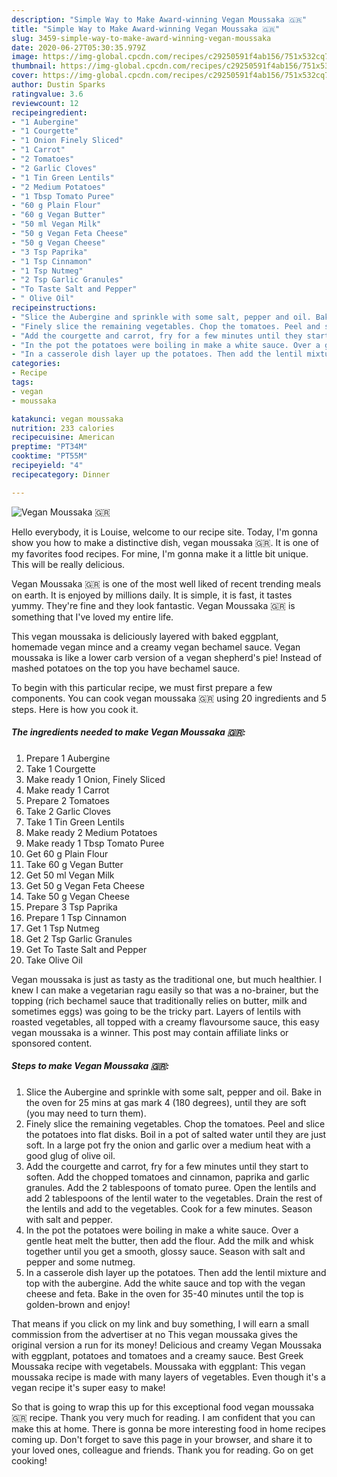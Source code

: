 ```yaml
---
description: "Simple Way to Make Award-winning Vegan Moussaka 🇬🇷"
title: "Simple Way to Make Award-winning Vegan Moussaka 🇬🇷"
slug: 3459-simple-way-to-make-award-winning-vegan-moussaka
date: 2020-06-27T05:30:35.979Z
image: https://img-global.cpcdn.com/recipes/c29250591f4ab156/751x532cq70/vegan-moussaka-🇬🇷-recipe-main-photo.jpg
thumbnail: https://img-global.cpcdn.com/recipes/c29250591f4ab156/751x532cq70/vegan-moussaka-🇬🇷-recipe-main-photo.jpg
cover: https://img-global.cpcdn.com/recipes/c29250591f4ab156/751x532cq70/vegan-moussaka-🇬🇷-recipe-main-photo.jpg
author: Dustin Sparks
ratingvalue: 3.6
reviewcount: 12
recipeingredient:
- "1 Aubergine"
- "1 Courgette"
- "1 Onion Finely Sliced"
- "1 Carrot"
- "2 Tomatoes"
- "2 Garlic Cloves"
- "1 Tin Green Lentils"
- "2 Medium Potatoes"
- "1 Tbsp Tomato Puree"
- "60 g Plain Flour"
- "60 g Vegan Butter"
- "50 ml Vegan Milk"
- "50 g Vegan Feta Cheese"
- "50 g Vegan Cheese"
- "3 Tsp Paprika"
- "1 Tsp Cinnamon"
- "1 Tsp Nutmeg"
- "2 Tsp Garlic Granules"
- "To Taste Salt and Pepper"
- " Olive Oil"
recipeinstructions:
- "Slice the Aubergine and sprinkle with some salt, pepper and oil. Bake in the oven for 25 mins at gas mark 4 (180 degrees), until they are soft (you may need to turn them)."
- "Finely slice the remaining vegetables. Chop the tomatoes. Peel and slice the potatoes into flat disks. Boil in a pot of salted water until they are just soft. In a large pot fry the onion and garlic over a medium heat with a good glug of olive oil."
- "Add the courgette and carrot, fry for a few minutes until they start to soften. Add the chopped tomatoes and cinnamon, paprika and garlic granules. Add the 2 tablespoons of tomato puree. Open the lentils and add 2 tablespoons of the lentil water to the vegetables. Drain the rest of the lentils and add to the vegetables. Cook for a few minutes. Season with salt and pepper."
- "In the pot the potatoes were boiling in make a white sauce. Over a gentle heat melt the butter, then add the flour. Add the milk and whisk together until you get a smooth, glossy sauce. Season with salt and pepper and some nutmeg."
- "In a casserole dish layer up the potatoes. Then add the lentil mixture and top with the aubergine. Add the white sauce and top with the vegan cheese and feta. Bake in the oven for 35-40 minutes until the top is golden-brown and enjoy!"
categories:
- Recipe
tags:
- vegan
- moussaka

katakunci: vegan moussaka 
nutrition: 233 calories
recipecuisine: American
preptime: "PT34M"
cooktime: "PT55M"
recipeyield: "4"
recipecategory: Dinner

---
```



![Vegan Moussaka 🇬🇷](https://img-global.cpcdn.com/recipes/c29250591f4ab156/751x532cq70/vegan-moussaka-🇬🇷-recipe-main-photo.jpg)

Hello everybody, it is Louise, welcome to our recipe site. Today, I'm gonna show you how to make a distinctive dish, vegan moussaka 🇬🇷. It is one of my favorites food recipes. For mine, I'm gonna make it a little bit unique. This will be really delicious.

Vegan Moussaka 🇬🇷 is one of the most well liked of recent trending meals on earth. It is enjoyed by millions daily. It is simple, it is fast, it tastes yummy. They're fine and they look fantastic. Vegan Moussaka 🇬🇷 is something that I've loved my entire life.

This vegan moussaka is deliciously layered with baked eggplant, homemade vegan mince and a creamy vegan bechamel sauce. Vegan moussaka is like a lower carb version of a vegan shepherd&#39;s pie! Instead of mashed potatoes on the top you have bechamel sauce.


To begin with this particular recipe, we must first prepare a few components. You can cook vegan moussaka 🇬🇷 using 20 ingredients and 5 steps. Here is how you cook it.

<!--inarticleads1-->

##### The ingredients needed to make Vegan Moussaka 🇬🇷:

1. Prepare 1 Aubergine
1. Take 1 Courgette
1. Make ready 1 Onion, Finely Sliced
1. Make ready 1 Carrot
1. Prepare 2 Tomatoes
1. Take 2 Garlic Cloves
1. Take 1 Tin Green Lentils
1. Make ready 2 Medium Potatoes
1. Make ready 1 Tbsp Tomato Puree
1. Get 60 g Plain Flour
1. Take 60 g Vegan Butter
1. Get 50 ml Vegan Milk
1. Get 50 g Vegan Feta Cheese
1. Take 50 g Vegan Cheese
1. Prepare 3 Tsp Paprika
1. Prepare 1 Tsp Cinnamon
1. Get 1 Tsp Nutmeg
1. Get 2 Tsp Garlic Granules
1. Get To Taste Salt and Pepper
1. Take  Olive Oil


Vegan moussaka is just as tasty as the traditional one, but much healthier. I knew I can make a vegetarian ragu easily so that was a no-brainer, but the topping (rich bechamel sauce that traditionally relies on butter, milk and sometimes eggs) was going to be the tricky part. Layers of lentils with roasted vegetables, all topped with a creamy flavoursome sauce, this easy vegan moussaka is a winner. This post may contain affiliate links or sponsored content. 

<!--inarticleads2-->

##### Steps to make Vegan Moussaka 🇬🇷:

1. Slice the Aubergine and sprinkle with some salt, pepper and oil. Bake in the oven for 25 mins at gas mark 4 (180 degrees), until they are soft (you may need to turn them).
1. Finely slice the remaining vegetables. Chop the tomatoes. Peel and slice the potatoes into flat disks. Boil in a pot of salted water until they are just soft. In a large pot fry the onion and garlic over a medium heat with a good glug of olive oil.
1. Add the courgette and carrot, fry for a few minutes until they start to soften. Add the chopped tomatoes and cinnamon, paprika and garlic granules. Add the 2 tablespoons of tomato puree. Open the lentils and add 2 tablespoons of the lentil water to the vegetables. Drain the rest of the lentils and add to the vegetables. Cook for a few minutes. Season with salt and pepper.
1. In the pot the potatoes were boiling in make a white sauce. Over a gentle heat melt the butter, then add the flour. Add the milk and whisk together until you get a smooth, glossy sauce. Season with salt and pepper and some nutmeg.
1. In a casserole dish layer up the potatoes. Then add the lentil mixture and top with the aubergine. Add the white sauce and top with the vegan cheese and feta. Bake in the oven for 35-40 minutes until the top is golden-brown and enjoy!


That means if you click on my link and buy something, I will earn a small commission from the advertiser at no This vegan moussaka gives the original version a run for its money! Delicious and creamy Vegan Moussaka with eggplant, potatoes and tomatoes and a creamy sauce. Best Greek Moussaka recipe with vegetabels. Moussaka with eggplant: This vegan moussaka recipe is made with many layers of vegetables. Even though it&#39;s a vegan recipe it&#39;s super easy to make! 

So that is going to wrap this up for this exceptional food vegan moussaka 🇬🇷 recipe. Thank you very much for reading. I am confident that you can make this at home. There is gonna be more interesting food in home recipes coming up. Don't forget to save this page in your browser, and share it to your loved ones, colleague and friends. Thank you for reading. Go on get cooking!
